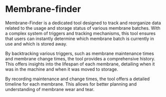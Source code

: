 # Membrane-finder

Membrane-Finder is a dedicated tool designed to track and reorganize data related to the usage and storage status of various membrane batches.
With a complex system of triggers and tracking mechanisms, this tool ensures that users can instantly determine which membrane batch is currently in use and which is stored away.

By backtracking various triggers, such as membrane maintenance times and membrane change times, the tool provides a comprehensive history.
This offers insights into the lifespan of each membrane, detailing when it was in the machine and when it was moved to storage.

By recording maintenance and change times, the tool offers a detailed timeline for each membrane. This allows for better planning and understanding of membrane wear and tear.
